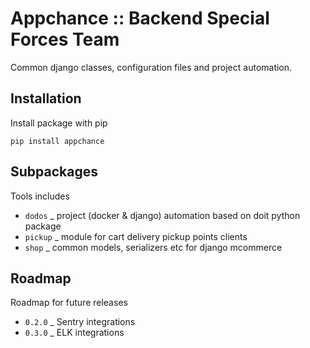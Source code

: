 # Appchance :: Backend Special Forces Team

Common django classes, configuration files and project automation.

## Installation
Install package with pip

    pip install appchance

## Subpackages
Tools includes

- `dodos` _ project (docker & django) automation based on doit python package
- `pickup` _ module for cart delivery pickup points clients
- `shop` _ common models, serializers etc for django mcommerce

## Roadmap
Roadmap for future releases

* `0.2.0` _ Sentry integrations
* `0.3.0` _ ELK integrations
